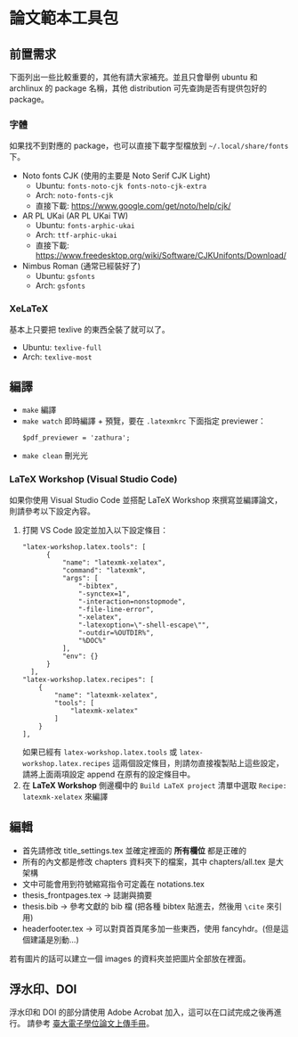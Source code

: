 # 論文範本工具包

## 前置需求

下面列出一些比較重要的，其他有請大家補充。並且只會舉例 ubuntu 和 archlinux
的 package 名稱，其他 distribution 可先查詢是否有提供包好的 package。

### 字體
如果找不到對應的 package，也可以直接下載字型檔放到 `~/.local/share/fonts` 下。

- Noto fonts CJK (使用的主要是 Noto Serif CJK Light)
  - Ubuntu: `fonts-noto-cjk fonts-noto-cjk-extra`
  - Arch: `noto-fonts-cjk`
  - 直接下載: https://www.google.com/get/noto/help/cjk/
- AR PL UKai (AR PL UKai TW)
  - Ubuntu: `fonts-arphic-ukai`
  - Arch: `ttf-arphic-ukai`
  - 直接下載: https://www.freedesktop.org/wiki/Software/CJKUnifonts/Download/
- Nimbus Roman (通常已經裝好了)
  - Ubuntu: `gsfonts`
  - Arch: `gsfonts`  

### XeLaTeX

基本上只要把 texlive 的東西全裝了就可以了。

- Ubuntu: `texlive-full`
- Arch: `texlive-most`

## 編譯

- `make` 編譯
- `make watch` 即時編譯 + 預覽，要在 `.latexmkrc` 下面指定 previewer：
  ```
  $pdf_previewer = 'zathura';
  ```
- `make clean` 刪光光

### LaTeX Workshop (Visual Studio Code)

如果你使用 Visual Studio Code 並搭配 LaTeX Workshop 來撰寫並編譯論文，則請參考以下設定內容。

1. 打開 VS Code 設定並加入以下設定條目：
    ```
    "latex-workshop.latex.tools": [
          {
              "name": "latexmk-xelatex",
              "command": "latexmk",
              "args": [
                  "-bibtex",
                  "-synctex=1",
                  "-interaction=nonstopmode",
                  "-file-line-error",
                  "-xelatex",
                  "-latexoption=\"-shell-escape\"",
                  "-outdir=%OUTDIR%",
                  "%DOC%"
              ],
              "env": {}
          }
      ],
    "latex-workshop.latex.recipes": [
        {
            "name": "latexmk-xelatex",
            "tools": [
                "latexmk-xelatex"
            ]
        }
    ],
    ```
    如果已經有 `latex-workshop.latex.tools` 或 `latex-workshop.latex.recipes` 這兩個設定條目，則請勿直接複製貼上這些設定，請將上面兩項設定 append 在原有的設定條目中。
2. 在 **LaTeX Workshop** 側邊欄中的 `Build LaTeX project` 清單中選取 `Recipe: latexmk-xelatex` 來編譯

## 編輯

- 首先請修改 title\_settings.tex 並確定裡面的 **所有欄位** 都是正確的
- 所有的內文都是修改 chapters 資料夾下的檔案，其中 chapters/all.tex 是大架構
- 文中可能會用到符號縮寫指令可定義在 notations.tex
- thesis\_frontpages.tex → 誌謝與摘要
- thesis.bib → 參考文獻的 bib 檔 (把各種 bibtex 貼進去，然後用 `\cite` 來引用)
- headerfooter.tex → 可以對頁首頁尾多加一些東西，使用 fancyhdr。(但是這個建議是別動...)

若有圖片的話可以建立一個 images 的資料夾並把圖片全部放在裡面。

## 浮水印、DOI

浮水印和 DOI 的部分請使用 Adobe Acrobat 加入，這可以在口試完成之後再進行。
請參考 [臺大電子學位論文上傳手冊](http://www.lib.ntu.edu.tw/doc/CL/etdsguide.pdf)。
